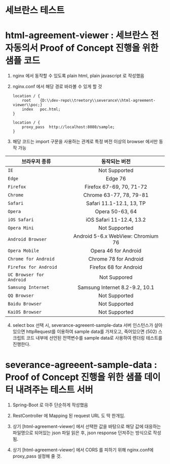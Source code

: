 # 세브란스 테스트 

# **html-agreement-viewer** : 세브란스 전자동의서 Proof of Concept 진행을 위한 샘플 코드

1. nginx 에서 동작할 수 있도록 plain html, plain javascript 로 작성했음

2. nginx.conf 에서 해당 경로 바라볼 수 있게 할 것

    ```
	location / {
        root   	{D:\\dev-repo\\treetory\\severance\\html-agreement-viewer\\poc;}
        index	poc.html;
    }

	location / {
        proxy_pass 	http://localhost:8080/sample;
    }
	```

3. 해당 코드는 import 구문을 사용하는 관계로 특정 버전 이상의 browser 에서만 동작 가능

| 브라우저 종류 | 동작되는 버전 |
|---|:---:|
| `IE` | Not Supported
| `Edge` | Edge 76
| `Firefox` | Firefox 67-69, 70, 71-72
| `Chrome` | Chrome 63-77, 78, 79-81
| `Safari` | Safari 11.1-12.1, 13, TP
| `Opera` | Opera 50-63, 64
| `iOS Safari` | iOS Safari 11-12.4, 13.2
| `Opera Mini` | Not Supported
| `Android Browser` | Android 5-6.x WebView: Chromium 76
| `Opera Mobile` | Opera 46 for Android
| `Chrome for Android` | Chrome 78 for Android
| `Firefox for Android` | Firefox 68 for Android
| `UC Browser for Android` | Not Suppored
| `Samsung Internet` | Samsung Internet 8.2-9.2, 10.1
| `QQ Browser` | Not Supported
| `Baidu Browser` | Not Supported
| `KaiOS Browser` | Not Supported

4. select box 선택 시, severance-agreeent-sample-data 서버 인스턴스가 살아있으면 httpRequest를 이용하여 sample data를 가져오고, 죽어있으면 (502) 스크립트 코드 내부에 선언된 전역변수를 sample data로 사용하여 렌더링 테스트를 진행한다.

# **severance-agreeent-sample-data** : Proof of Concept 진행을 위한 샘플 데이터 내려주는 테스트 서버

1. Spring-Boot 로 아주 단순하게 작성했음

2. RestController 에 Mapping 된 request URL 도 딱 한개임.

3. 상기 [html-agreement-viewer] 에서 선택한 값을 바탕으로 해당 값에 대응하는 파일명으로 되어있는 json 파일 읽은 후, json response 던져주는 방식으로 작성됨.

4. 상기 [html-agreement-viewer] 에서 CORS 를 피하기 위해 nginx.conf에 proxy_pass 설정해 줄 것.

